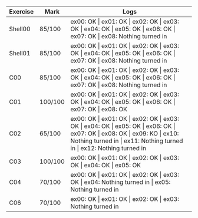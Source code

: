 | Exercise | Mark      | Logs |
|----------|-----------|------|
| Shell00      | 85/100  | ex00: OK \| ex01: OK \| ex02: OK \| ex03: OK \| ex04: OK \| ex05: OK \| ex06: OK \| ex07: OK \| ex08: Nothing turned in |
| Shell01      | 85/100 | ex00: OK \| ex01: OK \| ex02: OK \| ex03: OK \| ex04: OK \| ex05: OK \| ex06: OK \| ex07: OK \| ex08: Nothing turned in |
| C00      | 85/100    | ex00: OK \| ex01: OK \| ex02: OK \| ex03: OK \| ex04: OK \| ex05: OK \| ex06: OK \| ex07: OK \| ex08: Nothing turned in |
| C01      | 100/100   | ex00: OK \| ex01: OK \| ex02: OK \| ex03: OK \| ex04: OK \| ex05: OK \| ex06: OK \| ex07: OK \| ex08: OK |
| C02      | 65/100    | ex00: OK \| ex01: OK \| ex02: OK \| ex03: OK \| ex04: OK \| ex05: OK \| ex06: OK \| ex07: OK \| ex08: OK \| ex09: KO \| ex10: Nothing turned in \| ex11: Nothing turned in \| ex12: Nothing turned in |
| C03      | 100/100   | ex00: OK \| ex01: OK \| ex02: OK \| ex03: OK \| ex04: OK \| ex05: OK |
| C04      | 70/100     | ex00: OK \| ex01: OK \| ex02: OK \| ex03: OK \| ex04: Nothing turned in \| ex05: Nothing turned in |
| C06      | 70/100    | ex00: OK \| ex01: OK \| ex02: OK \| ex03: Nothing turned in |
